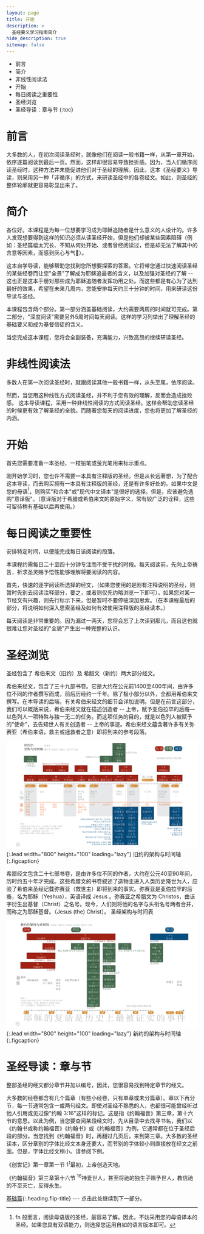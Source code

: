 ```yaml
---
layout: page
title: 开始
description: >
  圣经要义学习指南简介
hide_description: true
sitemap: false
---
```

* 前言
* 简介
* 非线性阅读法
* 开始
* 每日阅读之重要性
* 圣经浏览
* 圣经导读：章与节
{:toc}

# 前言
大多数的人，在初次阅读圣经时，就像他们在阅读一般书籍一样，从第一章开始，依序逐篇阅读到最后一页。然而，这样却很容易导致挫折感。因为，当人们循序阅读圣经时，这种方法并未能促进他们对于圣经的理解。因此，这本《圣经要义》导读，则采用另一种「非循序」的方式，来研读圣经中的各卷经文。如此，则圣经的整体轮廓就更容易彰显出来了。

# 简介
各位好。本课程是为每一位想要学习成为耶稣追随者是什么意义的人设计的。许多人发现想要得到这样的知识必须从读圣经开始，但是他们却被某些因素阻碍（例如：圣经篇幅太冗长、不知从何处开始、或者曾经阅读过，但是却无法了解其中的含意等因素，而感到灰心与气𫗪）。

<span class="bbsg_highlight">这本自学导读，</span>能够帮助您找到您所想要探索的答案。它将带您通过快速阅读圣经的某些经卷而让您<span class="bbsg_highlight">"全景"</span>了解成为耶稣追最者的含义，以及加强对圣经的了解 -- 这也正是这本手册对那些成为耶稣追随者发挥功用之处。而这些都是有心为了达到最好的效果，希望在未来几周内，您能安排每天约<span class="bbsg_highlight">三十分钟</span>的时间，用来研读这份导读与圣经。

本课程包含<span class="bbsg_highlight">两个部分</span>。第一部分涵盖基础阅读，大约需要两周的时间就可完成。第二部分，"深度阅读"需要另外5周时间每天阅读。这样的学习列举出了理解圣经的基础要义和成为基督信徒的含义。

当您完成这本课程，<span class="bbsg_highlight">您将会全副装备，充满能力，兴致高昂的</span>继续研读圣经。

# 非线性阅读法
多数人在第一次阅读圣经时，就跟阅读其他一般书籍一样，从头至尾，依序阅读。

然而，当您用这种线性方式阅读圣经，并不利于您有效的理解，反而会造成挫败感。 <span class="bbsg_highlight">这本导读课程，采用一种非线性阅读的方式阅读圣经。</span>这样会帮助您读圣经的时候更有效了解圣经的全貌。而随著您每天的阅读进度，您也将更加了解圣经的内涵。

# 开始
首先您需要准备一本圣经、一枝铅笔或萤光笔用来标示重点。

刚开始学习时，您也许不需要一本具有注释版的圣经。但是从长远著想，为了配合这本导读，而去购买拥有一本具有注释版的圣经，还是有许多好处的。如果中文是您的母语[^1]，则购买"和合本"或"现代中文译本"是很好的选择。但是，应该避免选购"意译版"。（意译版对于希腊或希伯来文的原始字义，常有较广泛的诠释，这些可留待稍有基础以后再使用。）  

[^1]: fn 般而言，阅读母语版的圣经，最容易了解。因此，不妨采用您的母语译本的圣经。如果您具有双语能力，则选择您运用自如的语言版本即可。

# 每日阅读之重要性
<span class="bbsg_highlight">安排特定时间</span>，以便能完成每日该阅读的段落。

本课程约需每日<span class="bbsg_highlight">二十至四十分钟专注而不受干扰的时段</span>。每天阅读前，先向上帝祷告，祈求圣灵赐予悟性能够理解将要阅读的内容。

首先，<span class="bbsg_highlight">快速的逐字阅读所选择的经文</span>，（如果您使用的是附有注释说明的圣经，则暂时先别去阅读注释部分，要之，或者则仅先约略浏览一下即可）。如果您对某一节经文有兴趣，则先行标示下来，但是暂时不要停驻深加思索。（在本课程最后的部分，将说明如何深入思索圣经及如何有效使用注释版的圣经读本。）

<span class="bbsg_highlight">每天阅读是非常重要的。</span>因为漏过一两天，您将会忘了上次读到那儿，而且这也就很难让您对圣经的"全貌"产生出一种完整的认识。

# 圣经浏览
圣经包含了 <span class="bbsg_highlight">希伯来文</span>（旧约）及 <span class="bbsg_highlight">希腊文</span>（新约）两大部分经文。

希伯来经文，包含了<span class="bbsg_highlight">三十九部书卷</span>。它是大约在公元前1400至400年间，由许多位不同的作者撰写而成，前后历经约一千年。除了极小部分以外，全都用希伯来文撰写。在本导读的后端，有关希伯来经文的细节会详加说明。但是在前言这部分，我们可以概括来说，希伯来经文就在描述创造者 -- <span class="bbsg_highlight">上帝</span>，赋予亚伯拉罕的后裔<span class="bbsg_highlight">—以色列人</span>一项特殊与独一无二的任务。而这项任务的目的，就是以色列人被赋予的"使命"，去告知世人有关创造者 -- 上帝的事迹。希伯来经文蕴含著许多有关弥赛亚（希伯来语，救主或拯救者之意）即将到来的参考段落。

![Full-width image](../assets/img/projects/bstotsimplified.png){:.lead width="800" height="100" loading="lazy"}
旧约的架构与时间轴
{:.figcaption}

希腊经文包含二十七部书卷，是由许多位不同的作者，大约在公元40至90年间，历时约五十年才完成。这些希腊文的书卷叙述了造物主进入人类历史降世为人，应验了希伯来圣经记载弥赛亚（救世主）即将到来的事实。弥赛亚是亚伯拉罕的后裔，名为耶稣（Yeshua），英语译成 Jesus 。弥赛亚之希腊文为 Christos，由该字衍生出基督（Christ）之名号。现今，人们则将他的名字与头衔名号两者合并，而称之为耶稣基督。（Jesus (the) Christ）。
圣经架构与时间表

![Full-width image](../assets/img/projects/bstntsimplified.png){:.lead width="800" height="100" loading="lazy"}
新约的架构与时间轴
{:.figcaption}

# 圣经导读：章与节
整部圣经的经文都分章节并加以编号，因此，您很容易找到特定章节的经文。

大多数的经卷都含有几个篇章（有些小经卷，只有单章或未分篇章）。章以下再分节，每一节通常包含一或两句经文。即使对圣经不熟悉的人，也都很可能曾经听过他人引用或见过像<span class="bbsg_highlight">"约翰 3:16"</span>这样的标记。这是指《约翰福音》第三章，第十六节的意思。以此为例，当您要查阅某段经文时，先从目录中去找寻书名，我们以《约翰书或称约翰福音》《约翰书》或《约翰福音》为例，它通常都在位于圣经后段的部分。当您找到《约翰福音》时，再翻过几页后，来到第三章。大多数的圣经读本，区分章别的字体比经文本身还要大，而节别的字体较小则直接放在经文之前面。但是，字体比经文稍小。<span class="bbsg_highlight">请参阅下例。</span>

<span class="bbsg_highlight">《创世记》第一章第一节</span>
1<sup>1</sup>最初，上帝创造天地。

<span class="bbsg_highlight">《约翰福音》第三章第十六节</span>
<sup>16</sup>神爱世人，甚至将祂的独生子赐予世人，教信祂的不至灭亡，反得永生。

[基础篇](基础篇.md){:.heading.flip-title} --- 点击此处继续到下一部分。